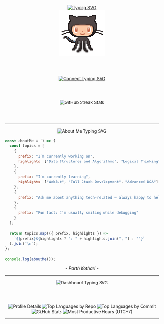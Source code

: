 <div align="center">

  <!-- Intro Typing Animation -->
  <a href="https://github.com/pkparthk">
    <img src="https://readme-typing-svg.demolab.com?font=Fira+Code&size=34&duration=8000&pause=1000&center=true&repeat=true&width=435&lines=Hi%2C+I'm+Parth+Kothari" alt="Typing SVG" />
  </a>

  <br />

  <!-- Octocat GIF -->
  <img src="octocat.gif" alt="Octocat Animation" width="150" />

  <br /><br />

  <!-- Connect Typing Animation -->
  <a href="http://0xparthdev.netlify.app/">
    <img src="https://readme-typing-svg.demolab.com?font=Fira+Code&duration=2000&pause=8000&center=true&repeat=false&width=435&lines=Connect+with+me" alt="Connect Typing SVG" />
  </a>

  <br /><br />

  <!-- GitHub Streak Stats -->
  <img src="https://github-readme-streak-stats-seven-azure.vercel.app?user=pkparthk&theme=tokyonight-duo&hide_border=true&border_radius=4" alt="GitHub Streak Stats" />

  <br /><br />

  <hr />

  <!-- About Me Heading -->
  <img src="https://readme-typing-svg.demolab.com?font=Fira+Code&size=28&duration=3000&pause=800&color=1DB9C3&center=true&vCenter=true&width=435&lines=%3CAbout+Me+%2F%3E" alt="About Me Typing SVG" />

</div>

<!-- About Me JavaScript Block: Left-Aligned Outside Centered Div -->
```javascript
const aboutMe = () => {
  const topics = [
    {
      prefix: "I’m currently working on",
      highlights: ["Data Structures and Algorithms", "Logical Thinking", "Smart Contracts"]
    },
    {
      prefix: "I’m currently learning",
      highlights: ["Web3.0", "Full Stack Development", "Advanced DSA"]
    },
    {
      prefix: "Ask me about anything tech-related – always happy to help!"
    },
    {
      prefix: "Fun fact: I'm usually smiling while debugging"
    }
  ];

  return topics.map(({ prefix, highlights }) =>
    `${prefix}${highlights ? ": " + highlights.join(", ") : ""}`
  ).join("\n");
};

console.log(aboutMe());
````

<p align="center"><i>- Parth Kothari -</i></p>


<div align="center">

  <hr />

  <!-- Dashboard Heading -->

  <img src="https://readme-typing-svg.demolab.com?font=Fira+Code&size=28&duration=3000&pause=800&color=1DB9C3&center=true&vCenter=true&width=435&lines=%3CDashboard+%2F%3E" alt="Dashboard Typing SVG" />

<br /><br />

  <!-- GitHub Summary Cards -->

  <img src="http://github-profile-summary-cards.vercel.app/api/cards/profile-details?username=pkparthk&theme=transparent" alt="Profile Details" />
  <img src="http://github-profile-summary-cards.vercel.app/api/cards/repos-per-language?username=pkparthk&theme=transparent" alt="Top Languages by Repo" />
  <img src="http://github-profile-summary-cards.vercel.app/api/cards/most-commit-language?username=pkparthk&theme=transparent" alt="Top Languages by Commit" />
  <img src="http://github-profile-summary-cards.vercel.app/api/cards/stats?username=pkparthk&theme=transparent" alt="GitHub Stats" />
  <img src="http://github-profile-summary-cards.vercel.app/api/cards/productive-time?username=pkparthk&theme=transparent&utcOffset=7" alt="Most Productive Hours (UTC+7)" />

</div>

<hr />

